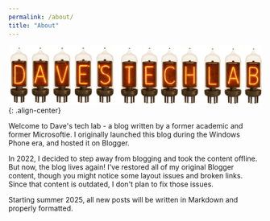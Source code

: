 ```yaml
---
permalink: /about/
title: "About"
---
```


![Dave's Tech Lab](/assets/images/nixie-logo.png){: .align-center}

Welcome to Dave's tech lab - a blog written by a former academic and former Microsoftie. I originally launched this blog during the Windows Phone era, and hosted it on Blogger.

In 2022, I decided to step away from blogging and took the content offline. But now, the blog lives again! I've restored all of my original Blogger content, though you might notice some layout issues and broken links. Since that content is outdated, I don't plan to fix those issues.

Starting summer 2025, all new posts will be written in Markdown and properly formatted.